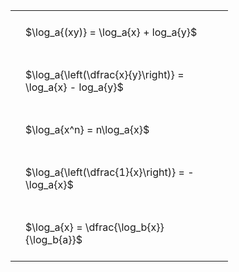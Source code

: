 ---
---

#  
<br>
<style type="text/css">
#T_642f0 th.col_heading {
  text-align: left;
  font-size: 1em;
}
#T_642f0 td {
  text-align: left;
  font-size: 1em;
  padding: 1.5em;
}
#T_642f0_row0_col0, #T_642f0_row1_col0, #T_642f0_row2_col0, #T_642f0_row3_col0, #T_642f0_row4_col0 {
  width: 300px;
  white-space: pre-wrap;
}
</style>
<table id="T_642f0">
  <thead>
  </thead>
  <tbody>
    <tr>
      <td id="T_642f0_row0_col0" class="data row0 col0" >$\log_a{(xy)} = \log_a{x} + log_a{y}$</td>
    </tr>
    <tr>
      <td id="T_642f0_row1_col0" class="data row1 col0" >$\log_a{\left(\dfrac{x}{y}\right)} = \log_a{x} - log_a{y}$</td>
    </tr>
    <tr>
      <td id="T_642f0_row2_col0" class="data row2 col0" >$\log_a{x^n} = n\log_a{x}$</td>
    </tr>
    <tr>
      <td id="T_642f0_row3_col0" class="data row3 col0" >$\log_a{\left(\dfrac{1}{x}\right)} = -\log_a{x}$</td>
    </tr>
    <tr>
      <td id="T_642f0_row4_col0" class="data row4 col0" >$\log_a{x} = \dfrac{\log_b{x}}{\log_b{a}}$</td>
    </tr>
  </tbody>
</table>
